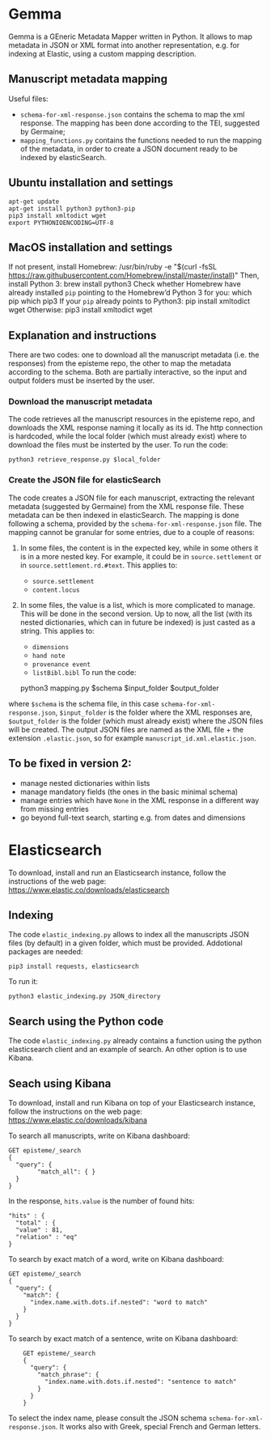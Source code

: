 # Gemma

Gemma is a GEneric Metadata Mapper written in Python. It allows to map metadata in JSON or XML format into another representation, e.g. for indexing at Elastic, using a custom mapping description.

## Manuscript metadata mapping

Useful files:
- `schema-for-xml-response.json` contains the schema to map the xml response. The mapping has been done according to the TEI, suggested by Germaine;
- `mapping_functions.py` contains the functions needed to run the mapping of the metadata, in order to create a JSON document ready to be indexed by elasticSearch.

## Ubuntu installation and settings
	apt-get update
	apt-get install python3 python3-pip
	pip3 install xmltodict wget
	export PYTHONIOENCODING=UTF-8

## MacOS installation and settings
If not present, install Homebrew:
	/usr/bin/ruby -e "$(curl -fsSL https://raw.githubusercontent.com/Homebrew/install/master/install)"
Then, install Python 3:
	brew install python3
Check whether Homebrew have already installed `pip` pointing to the Homebrew’d Python 3 for you:
	which pip
	which pip3
If your `pip` already points to Python3:
	pip install xmltodict wget
Otherwise:
	pip3 install xmltodict wget

## Explanation and instructions
There are two codes: one to download all the manuscript metadata (i.e. the responses) from the episteme repo, the other to map the metadata according to the schema.
Both are partially interactive, so the input and output folders must be inserted by the user.

### Download the manuscript metadata
The code retrieves all the manuscript resources in the episteme repo, and downloads the XML response naming it locally as its id.
The http connection is hardcoded, while the local folder (which must already exist) where to download the files must be insterted by the user.
To run the code:

	python3 retrieve_response.py $local_folder

### Create the JSON file for elasticSearch
The code creates a JSON file for each manuscript, extracting the relevant metadata (suggested by Germaine) from the XML response file.
These metadata can be then indexed in elasticSearch.
The mapping is done following a schema, provided by the `schema-for-xml-response.json` file.
The mapping cannot be granular for some entries, due to a couple of reasons:
1. In some files, the content is in the expected key, while in some others it is in a more nested key. For example, it could be in `source.settlement` or in `source.settlement.rd.#text`. This applies to:
	- `source.settlement`
	- `content.locus`
2. In some files, the value is a list, which is more complicated to manage. This will be done in the second version. Up to now, all the list (with its nested dictionaries, which can in future be indexed) is just casted as a string. This applies to:
	- `dimensions`
	- `hand note`
	- `provenance event`
	- `listBibl.bibl`
To run the code:

	python3 mapping.py $schema $input_folder $output_folder

where `$schema` is the schema file, in this case `schema-for-xml-response.json`, `$input_folder` is the folder where the XML responses are, `$output_folder` is the folder (which must already exist) where the JSON files will be created.
The output JSON files are named as the XML file + the extension `.elastic.json`, so for example `manuscript_id.xml.elastic.json`.

## To be fixed in version 2:
- manage nested dictionaries within lists
- manage mandatory fields (the ones in the basic minimal schema)
- manage entries which have `None` in the XML response in a different way from missing entries
- go beyond full-text search, starting e.g. from dates and dimensions

# Elasticsearch

To download, install and run an Elasticsearch instance, follow the instructions of the web page: https://www.elastic.co/downloads/elasticsearch

## Indexing

The code `elastic_indexing.py` allows to index all the manuscripts JSON files (by default) in a given folder, which must be provided.
Addotional packages are needed:

	pip3 install requests, elasticsearch

To run it:

	python3 elastic_indexing.py JSON_directory

## Search using the Python code

The code `elastic_indexing.py` already contains a function using the python elasticsearch client and an example of search. 
An other option is to use Kibana. 

## Seach using Kibana

To download, install and run Kibana on top of your Elasticsearch instance, follow the instructions on the web page: https://www.elastic.co/downloads/kibana 

To search all manuscripts, write on Kibana dashboard:

	GET episteme/_search
	{
  	  "query": {
    	    "match_all": { }
	  }
	}

In the response, `hits.value` is the number of found hits: 

	"hits" : {
	  "total" : {
	  "value" : 81,
	  "relation" : "eq"
	}

To search by exact match of a word, write on Kibana dashboard:

	GET episteme/_search
	{
	  "query": {
	    "match": {
	      "index.name.with.dots.if.nested": "word to match"
	    }
	  }
	}

To search by exact match of a sentence, write on Kibana dashboard:

        GET episteme/_search
        {
          "query": {
            "match_phrase": {
              "index.name.with.dots.if.nested": "sentence to match"
            }
          }
        }

To select the index name, please consult the JSON schema `schema-for-xml-response.json`.
It works also with Greek, special French and German letters. 

